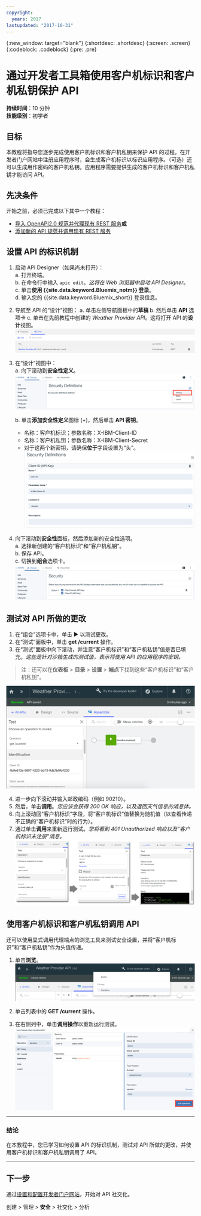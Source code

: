 ```yaml
---
copyright:
  years: 2017
lastupdated: "2017-10-31"
---
```


{:new_window: target="blank"}
{:shortdesc: .shortdesc}
{:screen: .screen}
{:codeblock: .codeblock}
{:pre: .pre}

# 通过开发者工具箱使用客户机标识和客户机私钥保护 API


**持续时间**：10 分钟  
**技能级别**：初学者


## 目标

本教程将指导您逐步完成使用客户机标识和客户机私钥来保护 API 的过程。在开发者门户网站中注册应用程序时，会生成客户机标识以标识应用程序。（可选）还可以生成用作密码的客户机私钥。应用程序需要提供生成的客户机标识和客户机私钥才能访问 API。


## 先决条件
开始之前，必须已完成以下其中一个教程：
- [导入 OpenAPI2.0 规范并代理现有 REST 服务](tut_rest_landing.html)**或**  
- [添加新的 API 规范并调用现有 REST 服务](tut_rest_landing.html)


## 设置 API 的标识机制

1. 启动 API Designer（如果尚未打开）：  
   a. 打开终端。  
   b. 在命令行中输入 `apic edit`。_这将在 Web 浏览器中启动 API Designer_。    
   c. 单击**使用 {{site.data.keyword.Bluemix_notm}} 登录**。  
   d. 输入您的 {{site.data.keyword.Bluemix_short}} 登录信息。  

2. 导航至 API 的“设计”视图：
    a. 单击左侧导航面板中的**草稿** 
    b. 然后单击 **API** 选项卡
    c. 单击在先前教程中创建的 _Weather Provider API_。这将打开 API 的**设计**视图。  
    ![](images/1_goto_drafts_api.png)  

3. 在“设计”视图中：  
   a. 向下滚动到**安全性定义**。  
    ![](images/1b.png) 

   b. 单击**添加安全性定义**图标 (+)，然后单击 **API 密钥**。  
      - 名称：客户机标识；参数名称：X-IBM-Client-ID  
      - 名称：客户机私钥；参数名称：X-IBM-Client-Secret  
      - 对于这两个新密钥，请确保**位于**字段设置为“头”。  
      ![](images/2a.png)    

4. 向下滚动到**安全性**面板，然后添加新的安全性选项。  
   a. 选择新创建的“客户机标识”和“客户机私钥”。  
   b. 保存 API。  
   c. 切换到**组合**选项卡。  
    ![](images/3a.png) 

## 测试对 API 所做的更改

1. 在“组合”选项卡中，单击 ► 以测试更改。
2. 在“测试”面板中，单击 **get /current** 操作。
3. 在“测试”面板中向下滚动，并注意“客户机标识”和“客户机私钥”值是否已填充。_这些是针对沙箱生成的测试值，表示将使用 API 的应用程序的密钥。_  
> 注：还可以在**仪表板** > **目录** > **设置** > **端点**下找到这些“客户机标识”和“客户机私钥”。  

 ![](images/test_api_keys_1.png)

4. 进一步向下滚动并输入邮政编码（例如 90210）。 
5. 然后，单击**调用**。_您应该会获得 200 OK 响应，以及返回天气信息的消息体。_  
6. 向上滚动回“客户机标识”字段，将“客户机标识”值替换为随机值（以查看传递不正确的“客户机标识”时的行为）。  
7. 通过单击**调用**来重新运行测试。_您将看到 401 Unauthorized 响应以及“客户机标识未注册”消息。_  
  ![](images/test_api_keys_3.png)  
  

## 使用客户机标识和客户机私钥调用 API

还可以使用显式调用代理端点的浏览工具来测试安全设置，并将“客户机标识”和“客户机私钥”作为头值传递。


1. 单击**浏览**。
    ![](images/explore_1.png)

2. 单击列表中的 **GET /current** 操作。  

3. 在右侧列中，单击**调用操作**以重新运行测试。  
    ![](images/4.png)  
    
---

### 结论
在本教程中，您已学习如何设置 API 的标识机制，测试对 API 所做的更改，并使用客户机标识和客户机私钥调用了 API。 

---

## 下一步

通过[设置和配置开发者门户网站](tut_config_dev_portal.html)，开始对 API 社交化。

创建 > 管理 > **安全** > 社交化 > 分析
